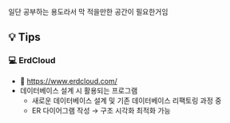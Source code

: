 일단 공부하는 용도라서 막 적을만한 공간이 필요한거임

## **💡 Tips**
### **💻 ErdCloud**
- 🔗 https://www.erdcloud.com/
- 데이터베이스 설계 시 활용되는 프로그램
  - 새로운 데이터베이스 설계 및 기존 데이터베이스 리팩토링 과정 중
  - ER 다이어그램 작성 → 구조 시각화 최적화 가능
